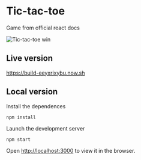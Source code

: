 # Tic-tac-toe

Game from official react docs

![Tic-tac-toe win](https://user-images.githubusercontent.com/30575877/51785170-d8d82180-2164-11e9-9b0a-a8dd92566eb9.jpg)

## Live version

https://build-eeyxrixybu.now.sh

## Local version

Install the dependences

`npm install`

Launch the development server

`npm start`

Open [http://localhost:3000](http://localhost:3000) to view it in the browser.

